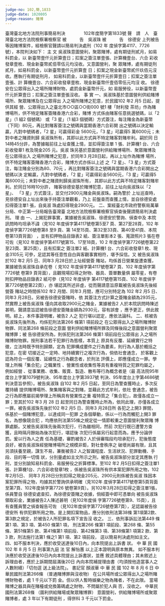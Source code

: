 ```yaml
---
judge-no: 102,簡,1833
judge-date: 1020805
judge-reason: 賭博
---
```


臺灣臺北地方法院刑事簡易判決　　　　 102年度簡字第1833號
聲　請　人　臺灣臺北地方法院檢察署檢察官
被　　　告　吳淑珠
被　　　告　徐德安
上列被告等因賭博案件，經檢察官聲請以簡易判決處刑（102 年
度偵字第4117、7726號），本院判決如下：
    主  文
吳淑珠意圖營利，聚眾賭博，處有期徒刑貳月，如易科罰金，以
新臺幣壹仟元折算壹日；扣案之簽注單壹張、計算機壹台、六合
彩收發章壹枚、現金新臺幣貳佰零伍元均沒收。又意圖營利，聚
眾賭博，處有期徒刑貳月，如易科罰金，以新臺幣壹仟元折算壹
日；扣案之現金新臺幣貳仟玖佰元沒收。應執行有期徒刑月，
如易科罰金，以新臺幣壹仟元折算壹日；扣案之簽注單壹張、計
算機壹台、六合彩收發章壹枚、現金新臺幣仟壹佰零伍元均沒
收。
徐德安在公眾得出入之場所賭博財物，處罰金新臺幣仟元，如
易服勞役，以新臺幣壹仟元折算壹日；扣案之簽注單壹張沒收。
    事  實
一、吳淑珠基於意圖營利供給賭博場所、聚眾賭博及在公眾得出
    入之場所賭博之犯意，於民國102 年2 月5 日起，提供其經
    營、公眾得出入之臺北市○○區○○街000 號1 樓「財利發
    茶坊」作為賭博場所，供不特定賭客簽賭香港六合彩，賭博
    方式係由賭客任意挑選號碼，以「2 星」（1 組2 個號碼）
    或「3 星」（1 組3 個號碼）方式簽注，每注賭金為新臺幣
    （下同）80元，再比對賭客簽注之號碼與當期香港六合彩開
    出之號碼以決定輸贏，凡對中號碼者，「2 星」可贏得彩金
    5600元，「3 星」可贏得5 萬6000元；未對中者之賭資則歸
    吳淑珠所有，其即以此方式與不特定賭客對賭牟利。嗣於同
    日14時45分許，為警據報前往上址查獲上情，並扣得簽注單
    1 張、計算機1 台、六合彩收發章1 枚及現金205 元。吳淑
    珠另基於意圖營利供給賭博場所、聚眾賭博及在公眾得出入
    之場所賭博之犯意，於同年3 月28日起，再以上址作為賭博
    場所，供不特定賭客簽賭香港六合彩，賭博方式亦係以上述
    之「2 星」、「3 星」方式簽注，每注賭金分別為80、70元
    ，再比對賭客簽注之號碼與當期香港六合彩開出之號碼以決
    定輸贏，凡對中號碼者，「2 星」可贏得彩金5600元，「3
    星」可贏得5 萬6000元；未對中者之賭資則歸吳淑珠所有，
    其即以此方式與不特定賭客對賭牟利。於同日16時10分許，
    賭客徐德安基於賭博犯意，前往上址向吳淑珠以「2 星」、
    「3 星」方式簽注，並交付2900元賭金與吳淑珠。嗣為警於
    上址巡查時，見徐德安自上址出來後手持簽注單觀看，乃上
    前盤查而查獲上情，並自徐德安處扣得簽注單1 張，自吳淑
    珠處扣得現金2900元。
二、案經臺北市政府警察局萬華分局、中正第一分局報告臺灣臺
    北地方法院檢察署檢察官偵查後聲請簡易判決處刑。
    理  由
一、上揭犯罪事實，業據被告吳淑珠、徐德安於警詢、偵查中及
    本院訊問時均坦承不諱（見102 年度偵字第4117號卷第5至7
    頁、第27至28頁，102 年度偵字第7726號卷第8 至9 頁、第
    14至15頁、第32至33頁、第40至41頁、本院卷第13頁背面）
    ，並有扣押物品目錄表2 紙、簽注單影本2 張、蒐證照片3
    張在卷可佐（見102 年度偵字第4117號第15、17至18頁，10
    2 年度偵字第7726號卷第22至23頁、第25頁），且有扣案之
    簽注單2 紙、計算機1 台、六合彩收發章1 枚、現金3105元
    可參，足認其等任意性自白與客觀事實相符，堪予採信。又
    被告吳淑珠於102 年2 月5 日、同年3 月28日於上址經營簽
    賭站，均係首日營業旋遭查獲，業據被告吳淑珠自承在卷（
    見102 年度偵字第4117號卷第7 頁、102 年度偵字第7726號
    卷第9 頁背面），且觀現場扣得之財物、器具、簽單數量俱
    屬零星，有卷附扣押物品目錄表2 紙可參（見102 年度偵字
    第4117號卷第15頁、102 年度偵字第7726號卷第22頁），亦
    堪認其所述非虛，從而聲請意旨原載被告吳淑珠先後經營簽
    賭站之時間係102 年2 月間、同年3 月間，應可分別特定為
    102 年2 月5 日、同年3 月28日。另被告徐德安簽賭時，依
    其簽注方式計算之簽賭金額為2935元，然實際上被告吳淑珠
    僅向其收取2900元之賭金，業據被告2 人於本院訊問時陳述
    甚明，聲請意旨認被告徐德安簽賭金額為2930元，容有誤會
    ，應予更正，併此敘明。綜上，本件事證明確，被告2 人之
    犯行堪以認定，應依法論科。
二、核被告吳淑珠先後所為，均係犯刑法第266 條第1 項前段之
    在公眾得出入之場所賭博財物罪、同法第268 條前段之意圖
    營利供給賭博場所罪及同條後段之意圖營利聚眾賭博罪；被
    告徐德安所為，則係犯刑法第266 條第1 項前段在公眾得出
    入之場所賭博財物罪。按刑事法若干犯罪行為態樣，本質上
    原具有反覆、延續實行之特徵，立法時既予特別歸類，定為
    犯罪構成要件之行為要素，則行為人基於概括之犯意，在密
    切接近之一定時、地持續實行之複次行為，倘依社會通念，
    於客觀上認為符合一個反覆、延續性之行為觀念者，於刑法
    評價上，即應僅成立一罪。學理上所稱「集合犯」之職業性
    、營業性或收集性等具有重複特質之犯罪均屬之，例如經營
    、從事業務、收集、販賣、製造、散布等行為概念者是（最
    高法院95年度台上字第1079號判決、95年度台上字第3937號
    判決、95年度台上字第4686號判決意旨參照）。被告吳淑珠
    自102 年2 月5 日起，至同日為警查獲時止，多次反覆持續
    提供賭博場所、聚集賭客與之對賭，並藉此方式牟利，依社
    會通念，被告之行為即應屬前揭學理上所稱具有營業性之重
    複特質之「集合犯」，故僅各成立一罪；至其於102 年3 月
    28 日 起至同日為警查獲時止所為，依同此理，亦僅各成立
    一罪。被告吳淑珠先後於102 年2 月5 日、同年3 月28日所
    各犯之上開3 罪間，係基於一個賭博犯意，以達成同一犯罪
    之各個舉動，係以一行為而觸犯上開3 罪名，為想像競合犯
    ，均應依刑法第55條之規定從一情節較重之意圖營利聚眾賭
    博罪處斷。又被告吳淑珠先後兩次犯行，行為雖相同，然前
    次犯行既已遭警方查獲，且時隔月餘始為後次犯行，堪認後
    次犯行係屬另行起意而為，應予分論併罰。爰以行為人之責
    任為基礎，審酌被告2 人於偵審階段均坦承犯行，犯後態度
    良好，被告吳淑珠經營賭博場所之規模非鉅，對社會秩序之
    破壞尚屬有限，且其另須扶養至親，謀生不易，兼衡被告2
    人之智識程度、生活狀況、犯罪動機、手段、目的等一切情
    狀，分別量處如主文所示之刑，被告吳淑珠部分並定其應執
    行刑，並分別諭知易科罰金、易服勞役之折算標準。至102
    年2 月5日扣得之簽注單1張、計算機1台、六合彩收發章1枚
    ，係被告吳淑珠所有供本案犯罪所用之物，102年2月5日、
    同年3 月28日分別扣得之現金205元、2900元則係被告吳淑
    珠因本案犯罪所得之物，均據其於警詢供承明確（見102年
    度偵字第4117號卷第5頁背面至第7頁、102年度偵字第7726
    號卷第9頁）。另102年3月28日扣得之簽注單1張，係員警自
    徐德安處查扣，為徐德安簽賭之收據，倘經簽中即可憑單向
    被告吳淑珠領取彩金，業據被告2人陳述甚明（見102年度偵
    字第7726號卷第9、15頁），且有查獲員警之偵查報告可佐
    （見102年度偵字第7726號卷第7頁），足認屬被告徐德安所
    有供犯罪所用之物。是上開扣案物品，應分別依刑法第38條
    第1項第2款、第3款之規定，於被告2人所犯罪名項下宣告沒
    收之。
三、依刑事訴訟法第449 條第1 項、第3 項、第450 條第1 項，
    刑法第266 條第1 項前段、第268 條、第55條、第51條第5
    款、第41條第1 項前段、第42條第3 項、第38條第1 項第2
    款、第3 款，刑法施行法第1 條之1 第1 項、第2 項前段，
    逕以簡易判決處刑如主文。
四、如不服本判決，應於收受送達後10日內，向本院提出上訴書
    狀。
中    華    民    國   102    年    8     月    5     日
                  刑事第九庭    法  官  解怡蕙
以上正本證明與原本無異。
如不服本判決應於收受送達後10日內向本院提出上訴書狀，並應
敘述具體理由；其未敘述上訴理由者，應於上訴期間屆滿後20日
內向本院補提理由書（均須按他造當事人之人數附繕）「切勿逕
送上級法院」。
                                書記官  顏淑華
中    華    民    國   102    年    8     月    6     日
中華民國刑法第266條
（普通賭博罪與沒收物）
在公共場所或公眾得出入之場所賭博財物者，處 1 千元以下罰
金。但以供人暫時娛樂之物為賭者，不在此限。
當場賭博之器具與在賭檯或兌換籌碼處之財物，不問屬於犯人與
否，沒收之。
中華民國刑法第268條
（圖利供給賭場或聚眾賭博罪）
意圖營利，供給賭博場所或聚眾賭博者，處 3 年以下有期徒刑
，得併科 3 千元以下罰金。